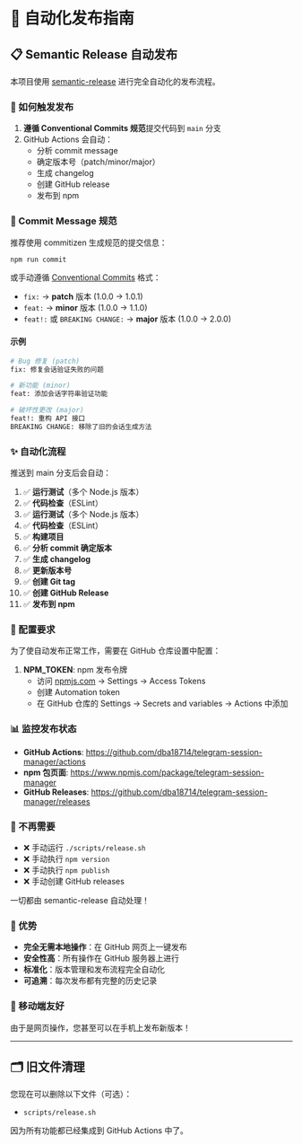 # 🚀 自动化发布指南

## 📋 Semantic Release 自动发布

本项目使用 [semantic-release](https://semantic-release.gitbook.io/) 进行完全自动化的发布流程。

### 🎯 如何触发发布

1. **遵循 Conventional Commits 规范**提交代码到 `main` 分支
2. GitHub Actions 会自动：
   - 分析 commit message
   - 确定版本号（patch/minor/major）
   - 生成 changelog
   - 创建 GitHub release
   - 发布到 npm

### 📝 Commit Message 规范

推荐使用 commitizen 生成规范的提交信息：

```bash
npm run commit
```

或手动遵循 [Conventional Commits](https://conventionalcommits.org/) 格式：

- `fix:` → **patch** 版本 (1.0.0 → 1.0.1) 
- `feat:` → **minor** 版本 (1.0.0 → 1.1.0)
- `feat!:` 或 `BREAKING CHANGE:` → **major** 版本 (1.0.0 → 2.0.0)

#### 示例

```bash
# Bug 修复 (patch)
fix: 修复会话验证失败的问题

# 新功能 (minor)
feat: 添加会话字符串验证功能

# 破坏性更改 (major)
feat!: 重构 API 接口
BREAKING CHANGE: 移除了旧的会话生成方法
```

### ✨ 自动化流程

推送到 main 分支后会自动：

1. ✅ **运行测试**（多个 Node.js 版本）
2. ✅ **代码检查**（ESLint）
1. ✅ **运行测试**（多个 Node.js 版本）
2. ✅ **代码检查**（ESLint）
3. ✅ **构建项目**
4. ✅ **分析 commit 确定版本**
5. ✅ **生成 changelog**
6. ✅ **更新版本号**
7. ✅ **创建 Git tag**
8. ✅ **创建 GitHub Release**
9. ✅ **发布到 npm**

### 🔧 配置要求

为了使自动发布正常工作，需要在 GitHub 仓库设置中配置：

1. **NPM_TOKEN**: npm 发布令牌
   - 访问 [npmjs.com](https://www.npmjs.com/) → Settings → Access Tokens
   - 创建 Automation token
   - 在 GitHub 仓库的 Settings → Secrets and variables → Actions 中添加

### 📊 监控发布状态

- **GitHub Actions**: https://github.com/dba18714/telegram-session-manager/actions
- **npm 包页面**: https://www.npmjs.com/package/telegram-session-manager
- **GitHub Releases**: https://github.com/dba18714/telegram-session-manager/releases

### 🚫 不再需要

- ❌ 手动运行 `./scripts/release.sh`
- ❌ 手动执行 `npm version`
- ❌ 手动执行 `npm publish`
- ❌ 手动创建 GitHub releases

一切都由 semantic-release 自动处理！

### 🎉 优势

- **完全无需本地操作**：在 GitHub 网页上一键发布
- **安全性高**：所有操作在 GitHub 服务器上进行
- **标准化**：版本管理和发布流程完全自动化
- **可追溯**：每次发布都有完整的历史记录

### 📱 移动端友好

由于是网页操作，您甚至可以在手机上发布新版本！

---

## 🗂️ 旧文件清理

您现在可以删除以下文件（可选）：
- `scripts/release.sh`

因为所有功能都已经集成到 GitHub Actions 中了。